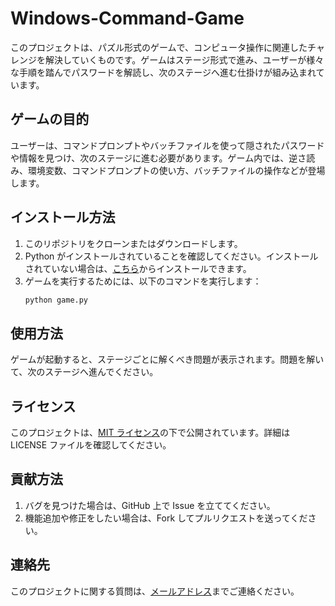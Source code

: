 # Windows-Command-Game

このプロジェクトは、パズル形式のゲームで、コンピュータ操作に関連したチャレンジを解決していくものです。ゲームはステージ形式で進み、ユーザーが様々な手順を踏んでパスワードを解読し、次のステージへ進む仕掛けが組み込まれています。

## ゲームの目的

ユーザーは、コマンドプロンプトやバッチファイルを使って隠されたパスワードや情報を見つけ、次のステージに進む必要があります。ゲーム内では、逆さ読み、環境変数、コマンドプロンプトの使い方、バッチファイルの操作などが登場します。

## インストール方法

1. このリポジトリをクローンまたはダウンロードします。
2. Python がインストールされていることを確認してください。インストールされていない場合は、[こちら](https://www.python.org/downloads/)からインストールできます。
3. ゲームを実行するためには、以下のコマンドを実行します：
    ```bash
    python game.py
    ```

## 使用方法

ゲームが起動すると、ステージごとに解くべき問題が表示されます。問題を解いて、次のステージへ進んでください。

## ライセンス

このプロジェクトは、[MIT ライセンス](https://opensource.org/licenses/MIT)の下で公開されています。詳細は LICENSE ファイルを確認してください。

## 貢献方法

1. バグを見つけた場合は、GitHub 上で Issue を立ててください。
2. 機能追加や修正をしたい場合は、Fork してプルリクエストを送ってください。

## 連絡先

このプロジェクトに関する質問は、[メールアドレス](Ponkanreport@gmail.com)までご連絡ください。
